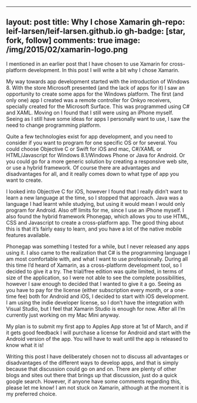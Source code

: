 
---
layout: post
title: Why I chose Xamarin
gh-repo: leif-larsen/leif-larsen.github.io
gh-badge: [star, fork, follow]
comments: true
image: /img/2015/02/xamarin-logo.png
---
    
    
I mentioned in an earlier post that I have chosen to use Xamarin for cross-platform development. In this post I will write a bit why I chose Xamarin.

My way towards app development started with the introduction of Windows 8. With the store Microsoft presented (and the lack of apps for it) I saw an opportunity to create some apps for the Windows platform. The first (and only one) app I created was a remote controller for Onkyo receivers, specially created for the Microsoft Surface. This was programmed using C# and XAML. Moving on I found that I still were using an iPhone myself. Seeing as I still have some ideas for apps I personally want to use, I saw the need to change programming platform.

Quite a few technologies exist for app development, and you need to consider if you want to program for one specific OS or for several. You could choose Objective C or Swift for iOS and mac, C#/XAML or HTML/Javascript for Windows 8.1/Windows Phone or Java for Android. Or you could go for a more generic solution by creating a responsive web site, or use a hybrid framework. Of course there are advantages and disadvantages for all, and it really comes down to what type of app you want to create.

I looked into Objective C for iOS, however I found that I really didn’t want to learn a new language at the time, so I stopped that approach. Java was a language I had learnt while studying, but using it would mean I would only program for Android. Also off limits for me, since I use an iPhone myself. I also found the hybrid framework Phonegap, which allows you to use HTML, CSS and Javascript to create a cross-platform app. The good thing about this is that it’s fairly easy to learn, and you have a lot of the native mobile features available.

Phonegap was something I tested for a while, but I never released any apps using it. I also came to the realization that C# is the programming language I am most comfortable with, and what I want to use professionally. During all this time I’d heard of Xamarin, as a cross-platform development tool, so I decided to give it a try. The trial/free edition was quite limited, in terms of size of the application, so I were not able to see the complete possibilities, however I saw enough to decided that I wanted to give it a go. Seeing as you have to pay for the license (either subscription every month, or a one-time fee) both for Android and iOS, I decided to start with iOS development. I am using the indie developer license, so I don’t have the integration with Visual Studio, but I feel that Xamarin Studio is enough for now. After all I’m currently just working on my Mac Mini anyway.

My plan is to submit my first app to Apples App store at 1st of March, and if it gets good feedback I will purchase a license for Android and start with the Android version of the app. You will have to wait until the app is released to know what it is!

Writing this post I have deliberately chosen not to discuss all advantages or disadvantages of the different ways to develop apps, and that is simply because that discussion could go on and on. There are plenty of other blogs and sites out there that brings up that discussion, just do a quick google search. However, if anyone have some comments regarding this, please let me know! I am not stuck on Xamarin, although at the moment it is my preferred choice.


